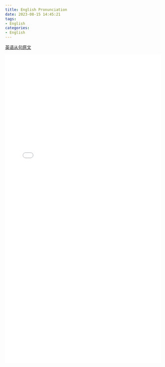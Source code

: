 ```yaml
---
title: English Pronunciation
date: 2023-08-15 14:45:21
tags:
- English
categories:
- English
---
```






[英语从句原文](https://docs.qq.com/doc/DZG10Q2ZlSkFraUJJ?&u=73f406cf05794003af892cdef46dd10e)


<!-- 第一种方式，可调整pdf显示的大小，比较灵活 -->
<embed src="/pdf/eng_pronunciation/eng_pronunciation.pdf" width="100%" height="1000" type="application/pdf">